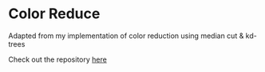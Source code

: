 # Color Reduce

Adapted from my implementation of color reduction using median cut & kd-trees

Check out the repository [here](https://github.com/Ghoeb/color-reduction)
